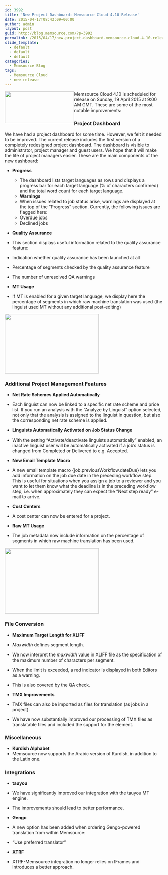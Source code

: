 ```yaml
---
id: 3992
title: 'New Project Dashboard: Memsource Cloud 4.10 Release'
date: 2015-04-17T08:43:09+00:00
author: admin
layout: post
guid: http://blog.memsource.com/?p=3992
permalink: /2015/04/17/new-project-dashboard-memsource-cloud-4-10-release/
slide_template:
  - default
  - default
  - default
categories:
  - Memsource Blog
tags:
  - Memsource Cloud
  - new release
---
```

[<img title="Memsource Cloud" src="/wp-content/uploads/2014/04/cloud-logo-221x100-3.png" style="float:left;" alt="" width="221" height="100" />](http://www.memsource.com/)

Memsource Cloud 4.10 is scheduled for release on Sunday, 19 April 2015 at 9:00 AM GMT. <!--more-->These are some of the most notable improvements:

### Project Dashboard

We have had a project dashboard for some time. However, we felt it needed to be improved. The current release includes the first version of a completely redesigned project dashboard. The dashboard is visible to administrator, project manager and guest users. We hope that it will make the life of project managers easier. These are the main components of the new dashboard:

  * **Progress** 
      * The dashboard lists target languages as rows and displays a progress bar for each target language (% of characters confirmed) and the total word count for each target language.
      * **Warnings**
      * When issues related to job status arise, warnings are displayed at the top of the &#8220;Progress&#8221; section. Currently, the following issues are flagged here:
      * Overdue jobs
      * Declined jobs

  * **Quality Assurance**
  * This section displays useful information related to the quality assurance feature:
  * Indication whether quality assurance has been launched at all
  * Percentage of segments checked by the quality assurance feature
  * The number of unresolved QA warnings

  * **MT Usage**
  * If MT is enabled for a given target language, we display here the percentage of segments in which raw machine translation was used (the linguist used MT without any additional post-editing)

[<img class="alignnone size-medium wp-image-4017" title="Project Dashboard" src="/wp-content/uploads/2015/04/Project-Dashboard-300x189.png" alt="" width="300" height="189" />](/wp-content/uploads/2015/04/Project-Dashboard.png)

### Additional Project Management Features

  * **Net Rate Schemes Applied Automatically**
  * Each linguist can now be linked to a specific net rate scheme and price list. If you run an analysis with the &#8220;Analyze by Linguist&#8221; option selected, not only that the analysis is assigned to the linguist in question, but also the corresponding net rate scheme is applied.

  * **Linguists Automatically Activated on Job Status Change**
  * With the setting &#8220;Activate/deactivate linguists automatically&#8221; enabled, an inactive linguist user will be automatically activated if a job&#8217;s status is changed from Completed or Delivered to e.g. Accepted.

  * **New Email Template Macro**
  * A new email template macro {job.previousWorkflow.dateDue} lets you add information on the job due date in the preceding workflow step. This is useful for situations when you assign a job to a reviewer and you want to let them know what the deadline is in the preceding workflow step, i.e. when approximately they can expect the &#8220;Next step ready&#8221; e-mail to arrive.

  * **Cost Centers**
  * A cost center can now be entered for a project.

  * **Raw MT Usage**
  * The job metadata now include information on the percentage of segments in which raw machine translation has been used.

[<img class="alignnone size-medium wp-image-4019" title="Raw MT" src="/wp-content/uploads/2015/04/Raw-MT-300x209.png" alt="" width="300" height="209" />](/wp-content/uploads/2015/04/Raw-MT.png)

### File Conversion

  * **Maximum Target Length for XLIFF**
  * _Maxwidth_ defines segment length.
  * We now interpret the _maxwidth_ value in XLIFF file as the specification of the maximum number of characters per segment.
  * When the limit is exceeded, a red indicator is displayed in both Editors as a warning.
  * This is also covered by the QA check.

  * **TMX Improvements**
  * TMX files can also be imported as files for translation (as jobs in a project).
  * We have now substantially improved our processing of TMX files as translatable files and included the support for the <note> element.

### Miscellaneous

  * **Kurdish Alphabet**
  * Memsource now supports the Arabic version of Kurdish, in addition to the Latin one.

### Integrations

  * **tauyou**
  * We have significantly improved our integration with the tauyou MT engine.
  * The improvements should lead to better performance.

  * **Gengo**
  * A new option has been added when ordering Gengo-powered translation from within Memsource:
  * &#8220;Use preferred translator&#8221;

  * **XTRF**
  * XTRF-Memsource integration no longer relies on IFrames and introduces a better approach.